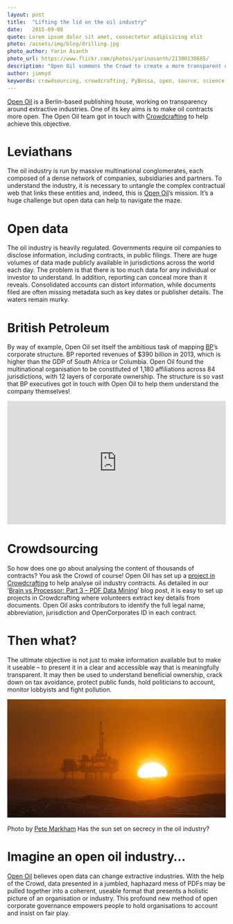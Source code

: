 ```yaml
---
layout: post
title:  "Lifting the lid on the oil industry"
date:   2015-09-08 
quote: Lorem ipsum dolor sit amet, consectetur adipisicing elit
photo: /assets/img/blog/drilling.jpg
photo_author: Yarin Asanth
photo_url: https://www.flickr.com/photos/yarinasanth/21300130685/
description: "Open Oil summons the Crowd to create a more transparent oil industry"
author: jimmyd
keywords: crowdsourcing, crowdcrafting, PyBossa, open, source, science, citizen, opensource, transcribe, cognitive, image, pattern, recognition, sound, data, mine, PDF, video
---
```


[Open Oil](http://openoil.net/) is a Berlin-based publishing house, working on transparency around extractive industries. One of its key aims is to make oil contracts more open. The Open Oil team got in touch with [Crowdcrafting](http://crowdcrafting.org/) to help achieve this objective.

# Leviathans

The oil industry is run by massive multinational conglomerates, each composed of a dense network of companies, subsidiaries and partners. To understand the industry, it is necessary to untangle the complex contractual web that links these entities and, indeed, this is [Open Oil](http://openoil.net/)’s mission. It’s a huge challenge but open data can help to navigate the maze.

# Open data

The oil industry is heavily regulated. Governments require oil companies to disclose information, including contracts, in public filings. There are huge volumes of data made publicly available in jurisdictions across the world each day. The problem is that there is too much data for any individual or investor to understand. In addition, reporting can conceal more than it reveals. Consolidated accounts can distort information, while documents filed are often missing metadata such as key dates or publisher details. The waters remain murky.

# British Petroleum

By way of example, Open Oil set itself the ambitious task of mapping [BP](http://www.bp.com/)’s corporate structure. BP reported revenues of $390 billion in 2013, which is higher than the GDP of South Africa or Columbia. Open Oil found the multinational organisation to be constituted of 1,180 affiliations across 84 jurisdictions, with 12 layers of corporate ownership. The structure is so vast that BP executives got in touch with Open Oil to help them understand the company themselves!

<style>.embed-container { position: relative; padding-bottom: 56.25%; height: 0; overflow: hidden; max-width: 100%; } .embed-container iframe, .embed-container object, .embed-container embed { position: absolute; top: 0; left: 0; width: 100%; height: 100%; }</style><div class='embed-container'><iframe src='https://www.youtube.com/embed/29RQWlalFfs' frameborder='0' allowfullscreen></iframe></div>

# Crowdsourcing

So how does one go about analysing the content of thousands of contracts? You ask the Crowd of course! Open Oil has set up a [project in Crowdcrafting](https://crowdcrafting.org/project/openoil/) to help analyse oil industry contracts. As detailed in our ‘[Brain vs Processor: Part 3 – PDF Data Mining](/blog/2015/09/07/Data-mining.html)’ blog post, it is easy to set up projects in Crowdcrafting where volunteers extract key details from documents. Open Oil asks contributors to identify the full legal name, abbreviation, jurisdiction and OpenCorporates ID in each contract.

# Then what?

The ultimate objective is not just to make information available but to make it useable – to present it in a clear and accessible way that is meaningfully transparent. It may then be used to understand beneficial ownership, crack down on tax avoidance, protect public funds, hold politicians to account, monitor lobbyists and fight pollution.

![alttext](/assets/img/blog/OilSunset.jpg "Pete Markham")
<p class="post-caption">Photo by <a href="https://www.flickr.com/photos/pmarkham/15239838875/in/photolist-pdGa9F-fAvxEi-71K9Q8-wHSCbR-5zmEbT-weBXfX-cj2RnA-aQaLwt-aF3BRB-9VhRZP-9V6tx4-pqarNg-ggofYY-qDTCi-qDTyp-67eXv4-wiwiW-6FkGU5-6tvHay-bXhiYh-8Eiz5y-pFTsmT-b1kzEx-ggofKb-9kfA6B-71Pb5L-9Z7pN3-71Karr-9UuMh3-6ZQvDd-6tK5TM-72zFcj-wHSxMR-pFTs98-6trCak-7deMVi-5TEhqr-7Dv9R5-oWcmq7-aAJWSh-aAJWGb-aAGd7g-7ZxVc-roBiy-tQ7d8r-4YkeaK-6EG8oP-wY3zGA-wY3A5u-wHSARX">Pete Markham</a> Has the sun set on secrecy in the oil industry?</p>

# Imagine an open oil industry…

[Open Oil](http://openoil.net/) believes open data can change extractive industries. With the help of the Crowd, data presented in a jumbled, haphazard mess of PDFs may be pulled together into a coherent, useable  format that presents a holistic picture of an organisation or industry. This profound new method of open corporate governance empowers people to hold organisations to account and insist on fair play. 

